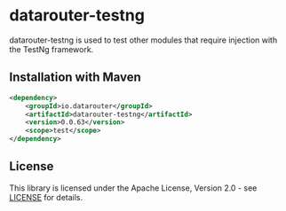 # datarouter-testng

datarouter-testng is used to test other modules that require injection with the TestNg framework.

## Installation with Maven

```xml
<dependency>
	<groupId>io.datarouter</groupId>
	<artifactId>datarouter-testng</artifactId>
	<version>0.0.63</version>
	<scope>test</scope>
</dependency>
```

## License

This library is licensed under the Apache License, Version 2.0 - see [LICENSE](../LICENSE) for details.
